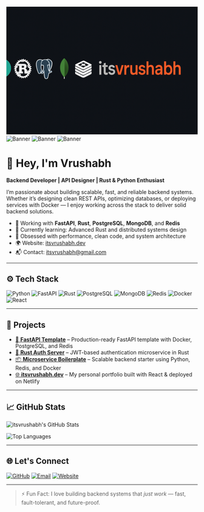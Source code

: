 ![Banner](./banner/alpha.png)
![Banner](./banner/beta.png)
![Banner](./banner/charly.png)
![Banner](./banner/delta.png)

# 👋 Hey, I'm Vrushabh

**Backend Developer | API Designer | Rust & Python Enthusiast**

I’m passionate about building scalable, fast, and reliable backend systems. Whether it’s designing clean REST APIs, optimizing databases, or deploying services with Docker — I enjoy working across the stack to deliver solid backend solutions.

- 🔧 Working with **FastAPI**, **Rust**, **PostgreSQL**, **MongoDB**, and **Redis**
- 🌱 Currently learning: Advanced Rust and distributed systems design
- 🧪 Obsessed with performance, clean code, and system architecture
- 🌍 Website: [itsvrushabh.dev](https://itsvrushabh.dev)
- 📬 Contact: [itsvrushabh@gmail.com](mailto:itsvrushabh@gmail.com)

---

## ⚙️ Tech Stack

![Python](https://img.shields.io/badge/Python-3776AB?style=flat&logo=python&logoColor=white)
![FastAPI](https://img.shields.io/badge/FastAPI-009688?style=flat&logo=fastapi&logoColor=white)
![Rust](https://img.shields.io/badge/Rust-000000?style=flat&logo=rust&logoColor=white)
![PostgreSQL](https://img.shields.io/badge/PostgreSQL-336791?style=flat&logo=postgresql&logoColor=white)
![MongoDB](https://img.shields.io/badge/MongoDB-47A248?style=flat&logo=mongodb&logoColor=white)
![Redis](https://img.shields.io/badge/Redis-DC382D?style=flat&logo=redis&logoColor=white)
![Docker](https://img.shields.io/badge/Docker-2496ED?style=flat&logo=docker&logoColor=white)
![React](https://img.shields.io/badge/React-20232A?style=flat&logo=react&logoColor=61DAFB)

---

## 🚀 Projects

- [🧰 **FastAPI Template**](https://github.com/itsvrushabh/fastapi-template) – Production-ready FastAPI template with Docker, PostgreSQL, and Redis
- [🔐 **Rust Auth Server**](https://github.com/itsvrushabh/rust-auth-server) – JWT-based authentication microservice in Rust
- [📦 **Microservice Boilerplate**](https://github.com/itsvrushabh/microservice-boilerplate) – Scalable backend starter using Python, Redis, and Docker
- [🌐 **itsvrushabh.dev**](https://itsvrushabh.dev) – My personal portfolio built with React & deployed on Netlify

---

## 📈 GitHub Stats

![itsvrushabh's GitHub Stats](https://github-readme-stats.vercel.app/api?username=itsvrushabh&show_icons=true&theme=tokyonight)

![Top Languages](https://github-readme-stats.vercel.app/api/top-langs/?username=itsvrushabh&layout=compact&theme=tokyonight)

---

## 🌐 Let's Connect

[![GitHub](https://img.shields.io/badge/GitHub-100000?style=flat&logo=github&logoColor=white)](https://github.com/itsvrushabh)
[![Email](https://img.shields.io/badge/Gmail-D14836?style=flat&logo=gmail&logoColor=white)](mailto:itsvrushabh@gmail.com)
[![Website](https://img.shields.io/badge/Website-000000?style=flat&logo=About.me&logoColor=white)](https://itsvrushabh.dev)

---

> ⚡ Fun Fact: I love building backend systems that *just work* — fast, fault-tolerant, and future-proof.
